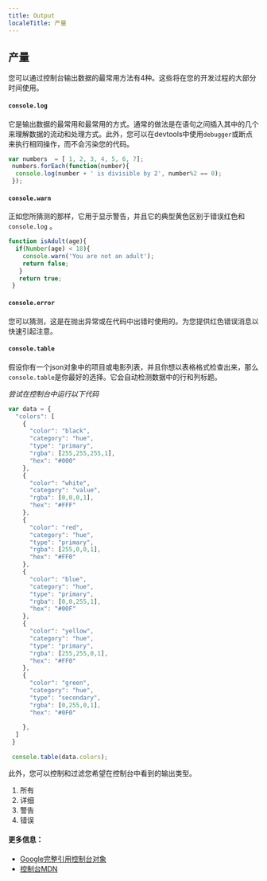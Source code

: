 ```yaml
---
title: Output 
localeTitle: 产量
---
```

## 产量

您可以通过控制台输出数据的最常用方法有4种。这些将在您的开发过程的大部分时间使用。

#### `console.log`

它是输出数据的最常用和最常用的方式。通常的做法是在语句之​​间插入其中的几个来理解数据的流动和处理方式。此外，您可以在devtools中使用`debugger`或断点来执行相同操作，而不会污染您的代码。

```javascript
var numbers  = [ 1, 2, 3, 4, 5, 6, 7]; 
 numbers.forEach(function(number){ 
  console.log(number + ' is divisible by 2', number%2 == 0); 
 }); 
```

#### `console.warn`

正如您所猜测的那样，它用于显示警告，并且它的典型黄色区别于错误红色和`console.log` 。

```javascript
function isAdult(age){ 
  if(Number(age) < 18){ 
    console.warn('You are not an adult'); 
    return false; 
   } 
   return true; 
 } 
```

#### `console.error`

您可以猜测，这是在抛出异常或在代码中出错时使用的。为您提供红色错误消息以快速引起注意。

#### `console.table`

假设你有一个json对象中的项目或电影列表，并且你想以表格格式检查出来，那么`console.table`是你最好的选择。它会自动检测数据中的行和列标题。

_尝试在控制台中运行以下代码_

```javascript
var data = { 
  "colors": [ 
    { 
      "color": "black", 
      "category": "hue", 
      "type": "primary", 
      "rgba": [255,255,255,1], 
      "hex": "#000" 
    }, 
    { 
      "color": "white", 
      "category": "value", 
      "rgba": [0,0,0,1], 
      "hex": "#FFF" 
    }, 
    { 
      "color": "red", 
      "category": "hue", 
      "type": "primary", 
      "rgba": [255,0,0,1], 
      "hex": "#FF0" 
    }, 
    { 
      "color": "blue", 
      "category": "hue", 
      "type": "primary", 
      "rgba": [0,0,255,1], 
      "hex": "#00F" 
    }, 
    { 
      "color": "yellow", 
      "category": "hue", 
      "type": "primary", 
      "rgba": [255,255,0,1], 
      "hex": "#FF0" 
    }, 
    { 
      "color": "green", 
      "category": "hue", 
      "type": "secondary", 
      "rgba": [0,255,0,1], 
      "hex": "#0F0" 
 
    }, 
  ] 
 } 
 
 console.table(data.colors); 
```

此外，您可以控制和过滤您希望在控制台中看到的输出类型。

1.  所有
2.  详细
3.  警告
4.  错误

#### 更多信息：

*   [Google完整引用控制台对象](https://developers.google.com/web/tools/chrome-devtools/console/console-reference)
*   [控制台MDN](https://developer.mozilla.org/en-US/docs/Web/API/Console)